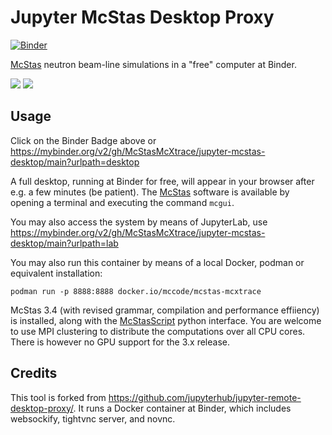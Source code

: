 # Jupyter McStas Desktop Proxy

[![Binder](https://mybinder.org/badge_logo.svg)](https://mybinder.org/v2/gh/McStasMcXtrace/jupyter-mcstas-mcxtrace-desktop/main?urlpath=desktop)

[McStas](http://mcstas.org/) neutron beam-line simulations in a "free" computer at Binder.

<img src="http://mcstas.org/logo-left.png"> <img src="https://mybinder.org/static/logo.svg?v=fe52c40adc69454ba7536393f76ebd715e5fb75f5feafe16a27c47483eabf3311c14ed9fda905c49915d6dbf369ae68fb855a40dd05489a7b9542a9ee532e92b">

## Usage

Click on the Binder Badge above or https://mybinder.org/v2/gh/McStasMcXtrace/jupyter-mcstas-desktop/main?urlpath=desktop

A full desktop, running at Binder for free, will appear in your browser after e.g. a few minutes (be patient).
The [McStas](http://mcstas.org/) software is available by opening a terminal and executing the command ```mcgui```.

You may also access the system by means of JupyterLab, use https://mybinder.org/v2/gh/McStasMcXtrace/jupyter-mcstas-desktop/main?urlpath=lab 

You may also run this container by means of a local Docker, podman or equivalent installation:

```podman run -p 8888:8888 docker.io/mccode/mcstas-mcxtrace```

McStas 3.4 (with revised grammar, compilation and performance effiiency) is installed, along with the [McStasScript](https://github.com/PaNOSC-ViNYL/McStasScript) python interface. You are welcome to use MPI clustering to distribute the computations over all CPU cores. There is however no GPU support for the 3.x release.

## Credits

This tool is forked from https://github.com/jupyterhub/jupyter-remote-desktop-proxy/.
It runs a Docker container at Binder, which includes websockify, tightvnc server, and novnc.
